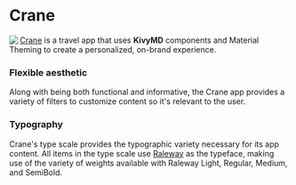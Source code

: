 # Crane
<img src="https://github.com/kivymd/KivyMD/raw/master/demos/crane/assets/images/logo.png" align="left"/>

[Crane](https://material.io/design/material-studies/crane.html) is a travel app that uses **KivyMD** components and Material Theming to create a personalized, on-brand experience.

### Flexible aesthetic
Along with being both functional and informative, the Crane app provides a variety of filters to customize content so it's relevant to the user.

### Typography
Crane's type scale provides the typographic variety necessary for its app content. All items in the type scale use [Raleway](https://fonts.google.com/specimen/Raleway) as the typeface, making use of the variety of weights available with Raleway Light, Regular, Medium, and SemiBold.
